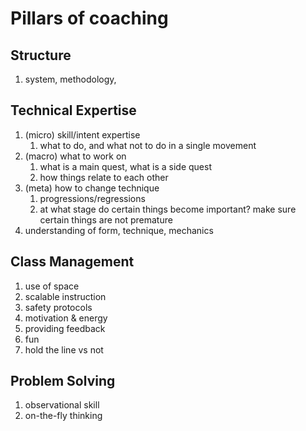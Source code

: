 # Pillars of coaching

## Structure
1. system, methodology, 
## Technical Expertise
1. (micro) skill/intent expertise
    1. what to do, and what not to do in a single movement
1. (macro) what to work on
    1. what is a main quest, what is a side quest
    1. how things relate to each other
1. (meta) how to change technique
    1. progressions/regressions
    1. at what stage do certain things become important?  make sure certain things are not premature
1. understanding of form, technique, mechanics
## Class Management
1. use of space
1. scalable instruction
1. safety protocols
1. motivation & energy
1. providing feedback
1. fun
1. hold the line vs not
## Problem Solving
1. observational skill
1. on-the-fly thinking